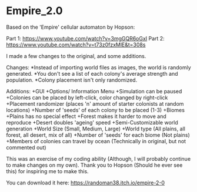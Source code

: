 # Empire_2.0
Based on the 'Empire' cellular automaton by Hopson:

Part 1: https://www.youtube.com/watch?v=3mgGQR6oGxI
Part 2: https://www.youtube.com/watch?v=t73z0fzxMlE&t=308s

I made a few changes to the original, and some additions.

Changes:
*Instead of importing world files as images, the world is randomly generated.
*You don't see a list of each colony's average strength and population.
*Colony placement isn't only randomized.

Additions:
+GUI
  +Options/ Information Menu
+Simulation can be paused
+Colonies can be placed by left-click, color changed by right-click
+Placement randomizer (places 'n' amount of starter colonists at random locations)
  +Number of 'seeds' of each colony to be placed (1-3)
+Biomes
  +Plains has no special effect
  +Forest makes it harder to move and reproduce
  +Desert doubles 'ageing' speed
+Semi-Customizable world generation
  +World Size (Small, Medium, Large)
  +World type (All plains, all forest, all desert, mix of all)
  +Number of 'seeds' for each biome (Not plains)
+Members of colonies can travel by ocean (Technically in original, but not commented out)

This was an exercise of my coding ability (Although, I will probably continue to make changes on my own).
Thank you to Hopson (Should he ever see this) for inspiring me to make this.

You can download it here: https://randoman38.itch.io/empire-2-0
